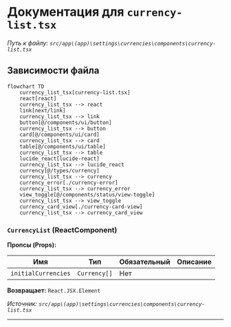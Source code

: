 # Документация для `currency-list.tsx`

*Путь к файлу: `src/app\(app)\settings\currencies\components\currency-list.tsx`*

## Зависимости файла

```mermaid
flowchart TD
    currency_list_tsx[currency-list.tsx]
    react[react]
    currency_list_tsx --> react
    link[next/link]
    currency_list_tsx --> link
    button[@/components/ui/button]
    currency_list_tsx --> button
    card[@/components/ui/card]
    currency_list_tsx --> card
    table[@/components/ui/table]
    currency_list_tsx --> table
    lucide_react[lucide-react]
    currency_list_tsx --> lucide_react
    currency[@/types/currency]
    currency_list_tsx --> currency
    currency_error[./currency-error]
    currency_list_tsx --> currency_error
    view_toggle[@/components/status/view-toggle]
    currency_list_tsx --> view_toggle
    currency_card_view[./currency-card-view]
    currency_list_tsx --> currency_card_view
```

### `CurrencyList` (ReactComponent)

**Пропсы (Props):**

| Имя | Тип | Обязательный | Описание |
|---|---|---|---|
| `initialCurrencies` | `Currency[]` | Нет |  |

**Возвращает:** `React.JSX.Element`

*Источник: `src/app\(app)\settings\currencies\components\currency-list.tsx`*

---
